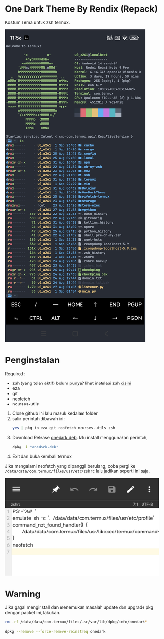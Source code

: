 # One Dark Theme By Rendix (Repack) 
Kostum Tema untuk zsh termux.

![Screenshot_2024-05-09-00-06-51-317_com.termux](foto/ss.jpg)

# Penginstalan
Required :
- zsh (yang telah aktif) belum punya? lihat instalasi zsh [disini](https://ohmyz.sh/#install)
- eza
- git
- neofetch
- ncurses-utils


1. Clone github ini lalu masuk kedalam folder
2. salin perintah dibawah ini:
    ``` sh
    yes | pkg in eza git neofetch ncurses-utils zsh
     ```
3. Download Release [onedark.deb](https://github.com/QiubyZ/OneDarkTheme/releases/tag/v1). lalu install menggunakan perintah, 
    ``` sh
    dpkg -i "onedark.deb"
    ```
4. Exit dan buka kembali termux

Jika mengalami neofetch yang dipanggil berulang, coba pergi ke ``` /data/data/com.termux/files/usr/etc/zshrc ``` lalu jadikan seperti ini saja.

![Screenshot_2024-05-09-00-18-21-889_bin.mt.plus-edit](foto/Screenshot_2024-05-09-00-18-21-889_bin.mt.plus-edit.jpg)

# Warning

Jika gagal menginstall dan menemukan masalah update dan upgrade pkg dengan packet ini, lakukan.

```sh
rm -rf /data/data/com.termux/files/usr/var/lib/dpkg/info/onedark*
```
```sh
dpkg --remove --force-remove-reinstreq onedark
```
